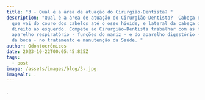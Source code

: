 ```yaml
---
title: "3 - Qual é a área de atuação do Cirurgião-Dentista? "
description: "Qual é a área de atuação do Cirurgião-Dentista?  Cabeça e pescoço,
  que vai do couro dos cabelos até o osso hioide, e lateral da cabeça do tragus
  direito ao esquerdo. Compete ao Cirurgião-Dentista trabalhar com as funções do
  aparelho respiratório - funções do nariz - e do aparelho digestório - funções
  da boca - no tratamento e manutenção da Saúde. "
author: Odontocrônicos
date: 2023-10-22T00:05:45.825Z
tags:
  - post
image: /assets/images/blog/3-.jpg
imageAlt: .
---
```

.